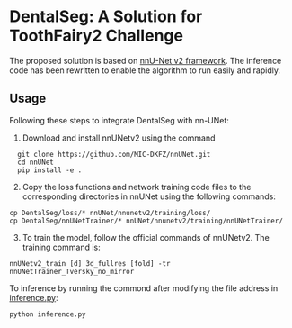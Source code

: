 # DentalSeg: A Solution for ToothFairy2 Challenge
The proposed solution is based on [nnU-Net v2 framework](https://github.com/MIC-DKFZ/nnUNet). The inference code has been rewritten to enable the algorithm to run easily and rapidly.
## Usage
Following these steps to integrate DentalSeg with nn-UNet:
1. Download and install nnUNetv2 using the command
 ```
   git clone https://github.com/MIC-DKFZ/nnUNet.git
   cd nnUNet
   pip install -e .
```
2. Copy the loss functions and network training code files to the corresponding directories in nnUNet using the following commands:
 ```
 cp DentalSeg/loss/* nnUNet/nnunetv2/training/loss/
 cp DentalSeg/nnUNetTrainer/* nnUNet/nnunetv2/training/nnUNetTrainer/
 ```
3. To train the model, follow the official commands of nnUNetv2. The training command is:
 ```
 nnUNetv2_train [d] 3d_fullres [fold] -tr nnUNetTrainer_Tversky_no_mirror
 ```
To inference by running the commond after modifying the file address in [inference.py](https://github.com/Mors20/DentalSeg/blob/main/inference.py):
```
python inference.py
```
